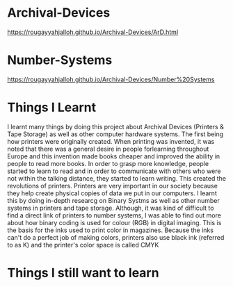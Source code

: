 # Archival-Devices
https://rougayyahjalloh.github.io/Archival-Devices/ArD.html
# Number-Systems
https://rougayyahjalloh.github.io/Archival-Devices/Number%20Systems

# Things I Learnt
I learnt many things by doing this project about Archival Devices (Printers & Tape Storage) as well as other computer hardware systems. The first being how printers were originally created. When printing was invented, it was noted that there was a general desire in people forlearning throughout Europe and this invention made books cheaper and improved the ability in people to read more books. In order to grasp more knowledge, people started to learn to read and in order to communicate with others who were not within the talking distance, they started to learn writing. This created the revolutions of printers. Printers are very important in our society because they help create physical copies of data we put in our computers. I learnt this by doing in-depth researcg on Binary Systms as well as other number systems in printers and tape storage. Although, it was kind of difficult to find a direct link of printers to number systems, I was able to find out more about how binary coding is used for colour (RGB) in digital imaging.  This is the basis for the inks used to print color in magazines. Because the inks can't do a perfect job of making colors,  printers also use black ink (referred to as K) and the printer's color space is called CMYK

# Things I still want to learn 
